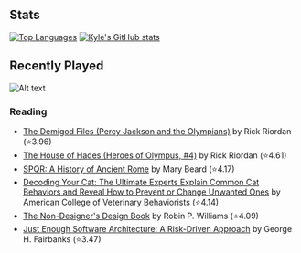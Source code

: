 ## Stats

[![Top Languages](https://github-readme-stats.vercel.app/api/top-langs/?username=k20shores&layout=compact&hide=jupyter%20notebook)]([[https://github.com/k20shores/github-readme-stats](https://github-readme-stats.vercel.app/api/top-langs/?username=k20shores&layout=compact&hide=jupyter%20notebook)])
[![Kyle's GitHub stats](https://github-readme-stats.vercel.app/api?username=k20shores)]([https://github.com/k20shores/github-readme-stats](https://github-readme-stats.vercel.app/api?username=k20shores))

## Recently Played
![Alt text](https://spotify-recently-played-readme.vercel.app/api?user=12144745061)

### Reading
<!-- GOODREADS-LIST:START -->
- [The Demigod Files (Percy Jackson and the Olympians)](https://www.goodreads.com/review/show/7154384245?utm_medium=api&utm_source=rss) by Rick Riordan (⭐️3.96)
- [The House of Hades (Heroes of Olympus, #4)](https://www.goodreads.com/review/show/7137218022?utm_medium=api&utm_source=rss) by Rick Riordan (⭐️4.61)
- [SPQR: A History of Ancient Rome](https://www.goodreads.com/review/show/7126871599?utm_medium=api&utm_source=rss) by Mary Beard (⭐️4.17)
- [Decoding Your Cat: The Ultimate Experts Explain Common Cat Behaviors and Reveal How to Prevent or Change Unwanted Ones](https://www.goodreads.com/review/show/6896937317?utm_medium=api&utm_source=rss) by American College of Veterinary Behaviorists (⭐️4.14)
- [The Non-Designer's Design Book](https://www.goodreads.com/review/show/6838443469?utm_medium=api&utm_source=rss) by Robin P. Williams (⭐️4.09)
- [Just Enough Software Architecture: A Risk-Driven Approach](https://www.goodreads.com/review/show/6714943078?utm_medium=api&utm_source=rss) by George H. Fairbanks (⭐️3.47)
<!-- GOODREADS-LIST:END -->
